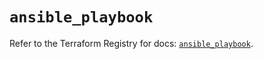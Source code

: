 # `ansible_playbook`

Refer to the Terraform Registry for docs: [`ansible_playbook`](https://registry.terraform.io/providers/nefixestrada/ansible/2.0.4/docs/resources/playbook).
